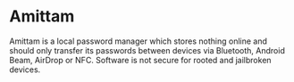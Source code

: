 # Amittam
Amittam is a local password manager which stores nothing online and should only transfer its passwords between devices via Bluetooth, Android Beam, AirDrop or NFC. Software is not secure for rooted and jailbroken devices.

